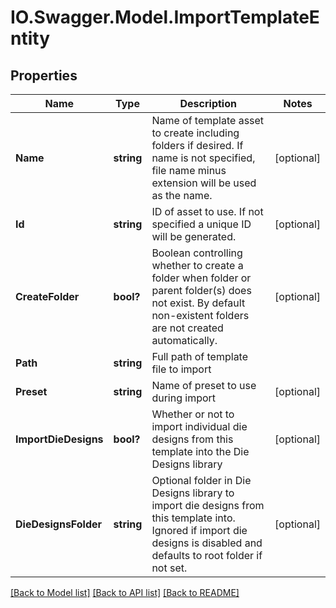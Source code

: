 # IO.Swagger.Model.ImportTemplateEntity
## Properties

Name | Type | Description | Notes
------------ | ------------- | ------------- | -------------
**Name** | **string** | Name of template asset to create including folders if desired.  If name is not specified, file name minus extension will be used as the name. | [optional] 
**Id** | **string** | ID of asset to use.  If not specified a unique ID will be generated. | [optional] 
**CreateFolder** | **bool?** | Boolean controlling whether to create a folder when folder or parent folder(s) does not exist.  By default non-existent folders are not created automatically. | [optional] 
**Path** | **string** | Full path of template file to import | 
**Preset** | **string** | Name of preset to use during import | [optional] 
**ImportDieDesigns** | **bool?** | Whether or not to import individual die designs from this template into the Die Designs library | [optional] 
**DieDesignsFolder** | **string** | Optional folder in Die Designs library to import die designs from this template into.  Ignored if import die designs is disabled and defaults to root folder if not set. | [optional] 

[[Back to Model list]](../README.md#documentation-for-models) [[Back to API list]](../README.md#documentation-for-api-endpoints) [[Back to README]](../README.md)

